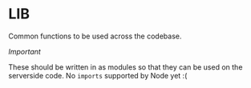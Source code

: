 # LIB

Common functions to be used across the codebase.

*Important*

These should be written in as modules so that they can be used on the serverside code. No `imports` supported by Node yet :(
